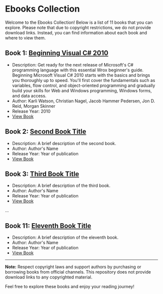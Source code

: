 # Ebooks Collection

Welcome to the Ebooks Collection! Below is a list of 11 books that you can explore. Please note that due to copyright restrictions, we do not provide download links. Instead, you can find information about each book and where to view them.

## Book 1: [Beginning Visual C# 2010](#)
   - Description: Get ready for the next release of Microsoft's C# programming language with this essential Wrox beginner's guide. Beginning Microsoft Visual C# 2010 starts with the basics and brings you thoroughly up to speed. You'll first cover the fundamentals such as variables, flow control, and object-oriented programming and gradually build your skills for Web and Windows programming, Windows forms, and data access.
   - Author: Karli Watson, Christian Nagel, Jacob Hammer Pedersen, Jon D. Reid, Morgan Skinner
   - Release Year: 2010
   - [View Book]([text](https://app.box.com/s/1ytzs59lu75ukr1ca9f3oylzbur2rypq))

## Book 2: [Second Book Title](#)
   - Description: A brief description of the second book.
   - Author: Author's Name
   - Release Year: Year of publication
   - [View Book](#)

## Book 3: [Third Book Title](#)
   - Description: A brief description of the third book.
   - Author: Author's Name
   - Release Year: Year of publication
   - [View Book](#)

...

## Book 11: [Eleventh Book Title](#)
   - Description: A brief description of the eleventh book.
   - Author: Author's Name
   - Release Year: Year of publication
   - [View Book](#)

---

**Note:** Respect copyright laws and support authors by purchasing or borrowing books from official channels. This repository does not provide download links to any copyrighted material.

Feel free to explore these books and enjoy your reading journey!
